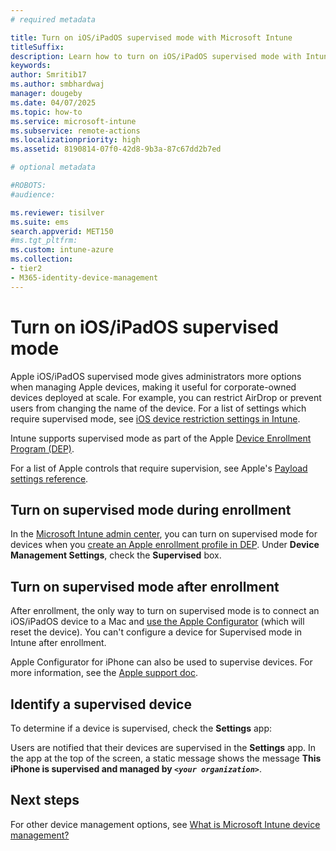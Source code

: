 ```yaml
---
# required metadata

title: Turn on iOS/iPadOS supervised mode with Microsoft Intune 
titleSuffix: 
description: Learn how to turn on iOS/iPadOS supervised mode with Intune.
keywords:
author: Smritib17
ms.author: smbhardwaj
manager: dougeby
ms.date: 04/07/2025
ms.topic: how-to
ms.service: microsoft-intune
ms.subservice: remote-actions
ms.localizationpriority: high
ms.assetid: 8190814-07f0-42d8-9b3a-87c67dd2b7ed

# optional metadata

#ROBOTS:
#audience:

ms.reviewer: tisilver
ms.suite: ems
search.appverid: MET150
#ms.tgt_pltfrm:
ms.custom: intune-azure
ms.collection:
- tier2
- M365-identity-device-management
---
```


# Turn on iOS/iPadOS supervised mode

Apple iOS/iPadOS supervised mode gives administrators more options when managing Apple devices, making it useful for corporate-owned devices deployed at scale. For example, you can restrict AirDrop or prevent users from changing the name of the device. For a list of settings which require supervised mode, see [iOS device restriction settings in Intune](../configuration/device-restrictions-ios.md).

Intune supports supervised mode as part of the Apple [Device Enrollment Program (DEP)](../enrollment/device-enrollment-program-enroll-ios.md).

For a list of Apple controls that require supervision, see Apple's [Payload settings reference](https://support.apple.com/guide/deployment/dep2c1b2a43a/web).

## Turn on supervised mode during enrollment

In the [Microsoft Intune admin center](https://go.microsoft.com/fwlink/?linkid=2109431), you can turn on supervised mode for devices when you [create an Apple enrollment profile in DEP](../enrollment/device-enrollment-program-enroll-ios.md#create-an-apple-enrollment-profile). Under **Device Management Settings**, check the **Supervised** box.

## Turn on supervised mode after enrollment

After enrollment, the only way to turn on supervised mode is to connect an iOS/iPadOS device to a Mac and [use the Apple Configurator](../enrollment/apple-configurator-enroll-ios.md) (which will reset the device). You can't configure a device for Supervised mode in Intune after enrollment.

Apple Configurator for iPhone can also be used to supervise devices.
For more information, see the [Apple support doc](https://support.apple.com/guide/apple-configurator/intro-apd4015ec300/1.1/ios/17.0).

## Identify a supervised device

To determine if a device is supervised, check the **Settings** app:

Users are notified that their devices are supervised in the **Settings** app. In the app at the top of the screen, a static message shows the message **This iPhone is supervised and managed by *`<your organization>`***.  

## Next steps

For other device management options, see [What is Microsoft Intune device management?](device-management.md)
